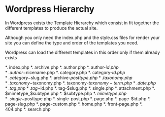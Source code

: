 # Wordpress Hierarchy

In Wordpress exists the Template Hierarchy which consist in fit together the different templates to produce the actual site.

Although you only need the index.php and the style.css files for render your site you can define the type and order of the templates you need.

Wordpress can load the different templates in this order only if them already exists

*. index.php
*. archive.php
  *. author.php
    *. author-$id.php
      *. author-$nicename.php
  *. category.php
    *. category-$id.php
      *. category-$slug.php
  *. archive-$posttype.php
  *. taxonomy.php
    *. taxonomy-$taxonomy.php
      *. taxonomy-$taxonomy-term.php
  *. date.php
  *. tag.php
    *. tag-$id.php
      *. tag-$slug.php
*. single.php
  *. attachment.php
    *. $mimetype_$subtype.php
      *. $subtype.php
        *. $mimetype.php
  *. single-$posttype.php
  *. single-post.php
*. page.php
  *. page-$id.php
    *. page-slug.php
  *. page-custom.php
*. home.php
  *. front-page.php
*. 404.php
*. search.php
